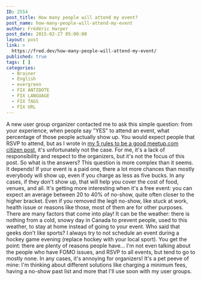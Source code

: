 ```yaml
---
ID: 2554
post_title: How many people will attend my event?
post_name: how-many-people-will-attend-my-event
author: Frédéric Harper
post_date: 2015-02-27 05:00:00
layout: post
link: >
  https://fred.dev/how-many-people-will-attend-my-event/
published: true
tags: [ ]
categories:
  - Brainer
  - English
  - evergreen
  - FIX ANTIDOTE
  - FIX LANGUAGE
  - FIX TAGS
  - FIX URL
---
```

A new user group organizer contacted me to ask this simple question: from your experience, when people say "YES" to attend an event, what percentage of those people actually show up. You would expect people that RSVP to attend, but as I wrote in [my 5 rules to be a good meetup.com citizen post][1], it's unfortunately not the case. For me, it's a lack of responsibility and respect to the organizers, but it's not the focus of this post. So what is the answers? This question is more complex than it seems. It depends! If your event is a paid one, there a lot more chances than mostly everybody will show up, even if you charge as less as five bucks. In any cases, if they don't show up, that will help you cover the cost of food, venues, and all. It's getting more interesting when it's a free event: you can expect an average between 20 to 40% of no-show, quite often closer to the higher bracket. Even if you removed the legit no-show, like stuck at work, health issue or reasons like those, most of them are for other purposes. There are many factors that come into play! It can be the weather: there is nothing from a cold, snowy day in Canada to prevent people, used to this weather, to stay at home instead of going to your event. Who said that geeks don't like sports? I always try to not schedule an event during a hockey game evening (replace hockey with your local sport). You get the point: there are plenty of reasons people have... I'm not even talking about the people who have FOMO issues, and RSVP to all events, but tend to go to mostly none. In any cases, it's annoying for organizers! It's a pet peeve of mine: I'm thinking about different solutions like charging a minimum fees, having a no-show past list and more that I'll use soon with my user groups.

 [1]: http://fred.dev/my-5-rules-to-be-a-good-meetup-com-citizen/ "My 5 rules to be a good meetup.com citizen"